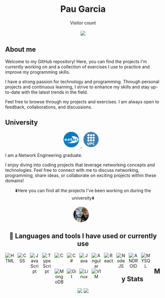 <h1 align="center">Pau Garcia</h1>

<p align="center"> 
  Visitor count
  <br />
  <br />
  <img src="https://profile-counter.glitch.me/paugarcia32/count.svg" />
  <br />
</p>



<h2>About me</h2>
  <p>Welcome to my GitHub repository! Here, you can find the projects I'm currently working on and a collection of exercises I use to practice and improve my programming skills.</p>
  <p>I have a strong passion for technology and programming. Through personal projects and continuous learning, I strive to enhance my skills and stay up-to-date with the latest trends in the field.</p>
  <p>Feel free to browse through my projects and exercises. I am always open to feedback, collaborations, and discussions.</p>




<h2>University</h2>
<p align="center">
<a href="https://eetac.upc.edu/ca" target="_blank">
  <img src="https://github.com/paugarcia32/paugarcia32/blob/main/Assets/eetac-modified.png" width="50" hspace="5">
</a>
<a href="https://www.upc.edu/ca" target="_blank"><img src="https://github.com/paugarcia32/paugarcia32/blob/main/Assets/upc.gif" width="50" hspace="5"></a>
  &nbsp;&nbsp;
 </p>
  <p>I am a Network Engineering graduate.</p>
  <p>I enjoy diving into coding projects that leverage networking concepts and technologies. Feel free to connect with me to discuss networking, programming, share ideas, or collaborate on exciting projects within these domains!</p>
  <p></p>
  <p align='center'>⬇️Here you can find all the projects I've been working on during the university⬇️</p>
  <div align='center'>
  <a href="https://github.com/PabloGarciaCaldero" target="_blank"><img src="https://github.com/paugarcia32/paugarcia32/blob/main/Assets/prof-modified.png" width="50" hspace="5"></a>
  &nbsp;&nbsp;
  </div>



 

<h2 align=center>🧰 Languages and tools I have used or currently use</h2>

<!-- WEB -->
<div align=center>
<img align="left" alt="HTML" width="30px" style="padding-right:10px;" src="https://cdn.jsdelivr.net/gh/devicons/devicon/icons/html5/html5-plain.svg" />
<img align="left" alt="CSS" width="30px" style="padding-right:10px;" src="https://cdn.jsdelivr.net/gh/devicons/devicon/icons/css3/css3-plain.svg" />
<img align="left" alt="JavaScript" width="30px" style="padding-right:10px;" src="https://cdn.jsdelivr.net/gh/devicons/devicon/icons/javascript/javascript-plain.svg" />
<img align="left" alt="TypeScript" width="30px" style="padding-right:10px;" src="https://cdn.jsdelivr.net/gh/devicons/devicon/icons/typescript/typescript-plain.svg" />
<img align="left" alt="C" width="30px" style="padding-right:10px;" img src="https://cdn.jsdelivr.net/gh/devicons/devicon/icons/c/c-plain.svg" />
<img align="left" alt="C#" width="30px" style="padding-right:10px;" img src="https://cdn.jsdelivr.net/gh/devicons/devicon/icons/csharp/csharp-plain.svg" />
<img align="left" alt="Java" width="30px" style="padding-right:10px;" src="https://cdn.jsdelivr.net/gh/devicons/devicon/icons/java/java-original.svg"/>
<img align="left" alt="Angular" width="30px" style="padding-right:10px;" src="https://cdn.jsdelivr.net/gh/devicons/devicon/icons/angularjs/angularjs-plain.svg" />
<img align="left" alt="React" width="30px" style="padding-right:10px;" src="https://cdn.jsdelivr.net/gh/devicons/devicon/icons/react/react-original.svg" />
<img align="left" alt="NodeJS" width="30px" style="padding-right:10px;" src="https://cdn.jsdelivr.net/gh/devicons/devicon/icons/nodejs/nodejs-original.svg" />
<img align="left" alt="ANDROID" width="30px" style="padding-right:10px;" img src="https://cdn.jsdelivr.net/gh/devicons/devicon/icons/android/android-plain.svg" />
<img align="left" alt="MYSQL" width="30px" style="padding-right:10px;" img src="https://cdn.jsdelivr.net/gh/devicons/devicon/icons/mysql/mysql-original-wordmark.svg" />
<img align="left" alt="MongoDB" width="30px" style="padding-right:10px;" img src="https://cdn.jsdelivr.net/gh/devicons/devicon/icons/mongodb/mongodb-original-wordmark.svg" />
<img align="left" alt="Git" width="30px" style="padding-right:10px;" src="https://cdn.jsdelivr.net/gh/devicons/devicon/icons/git/git-original.svg" />
<img align="left" alt="Linux" width="30px" style="padding-right:10px;" src="https://cdn.jsdelivr.net/gh/devicons/devicon/icons/linux/linux-original.svg" />
<img align="left" alt="VIM" width="30px" style="padding-right:10px;" img src="https://cdn.jsdelivr.net/gh/devicons/devicon/icons/vim/vim-original.svg" />
</div>

<br/>

                      
<h2 align=center>My Stats</h2>
<div align=center>
  <img height="180em" src="https://github-readme-stats.vercel.app/api?username=paugarcia32&show_icons=true&theme=tokyonight"/>
  <img height="180em" src="https://github-readme-stats.vercel.app/api/top-langs/?username=paugarcia32&layout=compact&show_icons=true&theme=tokyonight"/>
</div>
